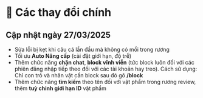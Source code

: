# 📄 Các thay đổi chính

## Cập nhật ngày 27/03/2025
- Sửa lỗi bị kẹt khi câu cá lần đầu mà không có mồi trong rương
- Tối ưu **Auto Nâng cấp** (cài đặt giới hạn, độ trễ)
- Thêm chức năng **chặn chat**, **block vĩnh viễn** (tức block luôn đối với các phiên đăng nhập tiếp theo đối với các tài khoản hay treo). Cách sử dụng: Chỉ con trỏ và nhân vật cần block sau đó gõ **/block**
- Thêm chức năng **tìm kiếm** theo tên đối với vật phẩm trong rương review, thêm **tuỳ chỉnh giới hạn ID** vật phẩm
